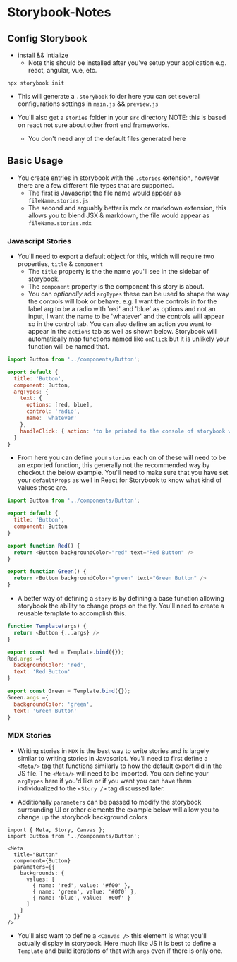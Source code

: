 # Storybook-Notes

## Config Storybook 

* install && intialize
  * Note this should be installed after you've setup your application e.g. react, angular, vue, etc. 

```command line
npx storybook init
```

* This will generate a `.storybook` folder here you can set several configurations settings in `main.js` && `preview.js`

* You'll also get a `stories` folder in your `src` directory NOTE: this is based on react not sure about other front end frameworks.
  * You don't need any of the default files generated here 
  
## Basic Usage 

* You create entries in storybook with the `.stories` extension, however there are a few different file types that are supported. 
  * The first is Javascript the file name would appear as `fileName.stories.js`
  * The second and arguably better is mdx or markdown extension, this allows you to blend JSX & markdown, the file would appear as `fileName.stories.mdx`
  
### Javascript Stories 

* You'll need to export a default object for this, which will require two properties, `title` & `component` 
  * The `title` property is the the name you'll see in the sidebar of storybook. 
  * The `component` property is the component this story is about. 
  * You can *optionally* add `argTypes` these can be used to shape the way the controls will look or behave. e.g. I want the controls in for the label arg to be a radio with 'red' and 'blue' as options and not an input, I want the name to be 'whatever' and the controls will appear so in the control tab. You can also define an action you want to appear in the `actions` tab as well as shown below. Storybook will automatically map functions named like `onClick` but it is unlikely your function will be named that. 
  
```javascript
import Button from '../components/Button'; 

export default {
  title: 'Button',
  component: Button,
  argTypes: {
    text: { 
      options: [red, blue],
      control: 'radio',
      name: 'whatever'
    },
    handleClick: { action: 'to be printed to the console of storybook when event fires' }
  }
}
```
  
* From here you can define your `stories` each on of these will need to be an exported function, this generally not the recommended way by checkout the below example. You'll need to make sure that you have set your `defaultProps` as well in React for Storybook to know what kind of values these are. 

```javascript
import Button from '../components/Button'; 

export default {
  title: 'Button',
  component: Button
}

export function Red() {
  return <Button backgroundColor="red" text="Red Button" />
}

export function Green() {
  return <Button backgroundColor="green" text="Green Button" />
}
```

* A better way of defining a `story` is by defining a base function allowing storybook the ability to change props on the fly. You'll need to create a reusable template to accomplish this. 

```javascript
function Template(args) {
  return <Button {...args} />
}

export const Red = Template.bind({});
Red.args ={
  backgroundColor: 'red',
  text: 'Red Button'
}

export const Green = Template.bind({});
Green.args ={
  backgroundColor: 'green',
  text: 'Green Button'
}
```

### MDX Stories

* Writing stories in `MDX` is the best way to write stories and is largely similar to writing stories in Javascript. You'll need to first define a `<Meta/>` tag that functions similarly to how the default export did in the JS file. The `<Meta/>` will need to be imported. You can define your `argTypes` here if you'd like or if you want you can have them individualized to the `<Story />` tag discussed later. 

* Additionally `parameters` can be passed to modify the storybook surrounding UI or other elements the example below will allow you to change up the storybook background colors  

```mdx
import { Meta, Story, Canvas };
import Button from '../components/Button'; 

<Meta 
  title="Button" 
  component={Button}
  parameters={{
    backgrounds: {
      values: [
        { name: 'red', value: '#f00' },
        { name: 'green', value: '#0f0' },
        { name: 'blue', value: '#00f' }
      ]
    }
  }}
/>
```

* You'll also want to define a `<Canvas />` this element is what you'll actually display in storybook. Here much like JS it is best to define a `Template` and build iterations of that with `args` even if there is only one. 
